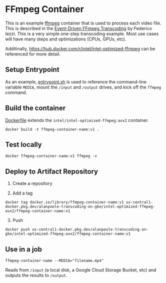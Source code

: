 # FFmpeg Container

This is an example [ffmpeg](https://en.wikipedia.org/wiki/FFmpeg) container that is used to process each video file. This is described in the [Event-Driven FFmpeg Transcoding]( https://medium.com/google-cloud/event-driven-ffmpeg-transcoding-a-modern-solution-with-gcp-42995d5c3dbb) by Federico Iezzi. This is a very simple one-step transcoding example. Most use cases will have many steps and optimizations (CPUs, GPUs, etc).

Additinally, https://hub.docker.com/r/intel/intel-optimized-ffmpeg can be referenced for more detail.

## Setup Entrypoint

As an example, [entrypoint.sh](entrypoint.sh) is used to reference the command-line variable `MEDIA`, mount the `/input` and `/output` drives, and kick off the `ffmpeg` command.

## Build the container

[Dockerfile](Dockerfile) extends the `intel/intel-optimized-ffmpeg:avx2` container.

```
docker build -t ffmpeg-container-name:v1 .
```

## Test locally

```
docker ffmpeg-container-name:v1 ffmpeg -v
```

## Deploy to Artifact Repository

1. Create a repository

2. Add a tag
```
docker tag docker.io/library/ffmpeg-container-name:v1 us-central1-docker.pkg.dev/alanpoole-transcoding-on-gke/intel-optimized-ffmpeg-avx2/ffmpeg-container-name:v1
```

3. Push
```
docker push us-central1-docker.pkg.dev/alanpoole-transcoding-on-gke/intel-optimized-ffmpeg-avx2/ffmpeg-container-name:v1
```

## Use in a job

```
ffmpeg-container-name --MEDIA="filename.mp4"
```

Reads from `/input` (a local disk, a Google Cloud Storage Bucket, etc) and outputs the results to `/output`.